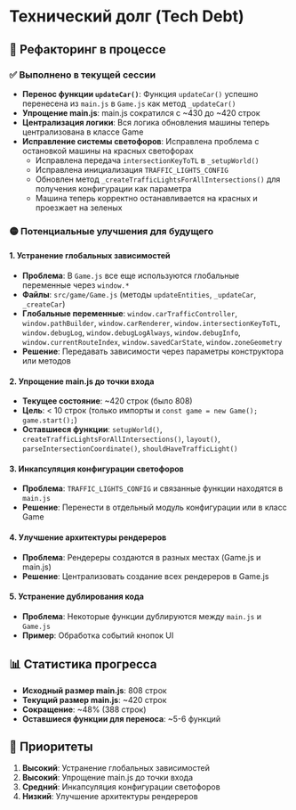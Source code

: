 # Технический долг (Tech Debt)

## 🔄 Рефакторинг в процессе

### ✅ Выполнено в текущей сессии
- **Перенос функции `updateCar()`**: Функция `updateCar()` успешно перенесена из `main.js` в `Game.js` как метод `_updateCar()`
- **Упрощение main.js**: main.js сократился с ~430 до ~420 строк
- **Централизация логики**: Вся логика обновления машины теперь централизована в классе Game
- **Исправление системы светофоров**: Исправлена проблема с остановкой машины на красных светофорах
  - Исправлена передача `intersectionKeyToTL` в `_setupWorld()`
  - Исправлена инициализация `TRAFFIC_LIGHTS_CONFIG`
  - Обновлен метод `_createTrafficLightsForAllIntersections()` для получения конфигурации как параметра
  - Машина теперь корректно останавливается на красных и проезжает на зеленых

### 🟡 Потенциальные улучшения для будущего

#### 1. Устранение глобальных зависимостей
- **Проблема**: В `Game.js` все еще используются глобальные переменные через `window.*`
- **Файлы**: `src/game/Game.js` (методы `updateEntities`, `_updateCar`, `_createCar`)
- **Глобальные переменные**: `window.carTrafficController`, `window.pathBuilder`, `window.carRenderer`, `window.intersectionKeyToTL`, `window.debugLog`, `window.debugLogAlways`, `window.debugInfo`, `window.currentRouteIndex`, `window.savedCarState`, `window.zoneGeometry`
- **Решение**: Передавать зависимости через параметры конструктора или методов

#### 2. Упрощение main.js до точки входа
- **Текущее состояние**: ~420 строк (было 808)
- **Цель**: < 10 строк (только импорты и `const game = new Game(); game.start();`)
- **Оставшиеся функции**: `setupWorld()`, `createTrafficLightsForAllIntersections()`, `layout()`, `parseIntersectionCoordinate()`, `shouldHaveTrafficLight()`

#### 3. Инкапсуляция конфигурации светофоров
- **Проблема**: `TRAFFIC_LIGHTS_CONFIG` и связанные функции находятся в `main.js`
- **Решение**: Перенести в отдельный модуль конфигурации или в класс Game

#### 4. Улучшение архитектуры рендереров
- **Проблема**: Рендереры создаются в разных местах (Game.js и main.js)
- **Решение**: Централизовать создание всех рендереров в Game.js

#### 5. Устранение дублирования кода
- **Проблема**: Некоторые функции дублируются между `main.js` и `Game.js`
- **Пример**: Обработка событий кнопок UI

## 📊 Статистика прогресса
- **Исходный размер main.js**: 808 строк
- **Текущий размер main.js**: ~420 строк
- **Сокращение**: ~48% (388 строк)
- **Оставшиеся функции для переноса**: ~5-6 функций

## 🎯 Приоритеты
1. **Высокий**: Устранение глобальных зависимостей
2. **Высокий**: Упрощение main.js до точки входа
3. **Средний**: Инкапсуляция конфигурации светофоров
4. **Низкий**: Улучшение архитектуры рендереров
